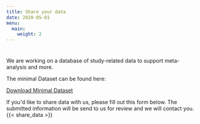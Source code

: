 ```yaml
---
title: Share your data
date: 2020-05-01
menu:
  main:
    weight: 2
---
```


#
We are working on a database of study-related data to support meta-analysis and more.

The minimal Dataset can be found here:

<a class="button hollow primary" href="/data/DataModel_LEOSS.sero-survey_DZIF_gek_200514.xlsx">Download Minimal Dataset</a>

If you'd like to share data with us, please fill out this form below. The submitted information will be send to us for review and we will contact you.
{{< share_data >}}